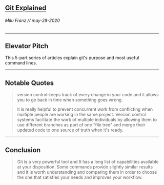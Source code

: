 ## [Git Explained](https://dev.to/milu_franz/git-explained-the-basics-igc)
###### Milu Franz // may-28-2020
---

Elevator Pitch
------ 
This 5-part series of articles explain git's purpose and most useful command lines.

------ 

Notable Quotes
------ 

> version control keeps track of every change in your code and it allows you to go back in time when something goes wrong.

> it is really helpful to prevent concurrent work from conflicting when multiple people are working in the same project. Version control systems facilitate the work of multiple individuals by allowing them to use different branches as part of one “file tree” and merge their updated code to one source of truth when it's ready.

> 
--- 

Conclusion
------

> Git is a very powerful tool and It has a long list of capabilities available at your disposition. Some commands provide slightly similar results and it is worth understanding and comparing them in order to choose the one that satisfies your needs and improves your workflow.